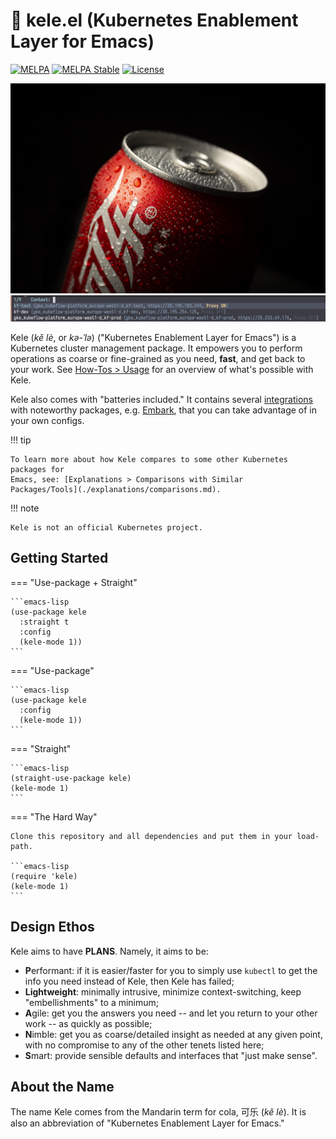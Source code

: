 # 🥤 kele.el (Kubernetes Enablement Layer for Emacs)

[![MELPA](https://melpa.org/packages/kele-badge.svg)](https://melpa.org/#/kele)
[![MELPA Stable](https://stable.melpa.org/packages/kele-badge.svg)](https://stable.melpa.org/#/kele)
[![License](https://img.shields.io/github/license/jinnovation/kele.el)](https://github.com/jinnovation/kele.el/blob/main/LICENSE)

![](./img/kele.jpg)
![](./img/screenshot.png)

Kele (*kě lè*, or *kə-ˈlə*) ("Kubernetes Enablement Layer for Emacs") is a
Kubernetes cluster management package. It empowers you to perform operations as
coarse or fine-grained as you need, **fast**, and get back to your work. See
[How-Tos > Usage](./how-tos/usage.md) for an overview of what's possible with
Kele.

Kele also comes with "batteries included." It contains several
[integrations](./how-tos/integrations.md) with noteworthy packages,
e.g. [Embark], that you can take advantage of in your own configs.

!!! tip

    To learn more about how Kele compares to some other Kubernetes packages for
    Emacs, see: [Explanations > Comparisons with Similar
    Packages/Tools](./explanations/comparisons.md).

!!! note

    Kele is not an official Kubernetes project.

## Getting Started

=== "Use-package + Straight"

    ```emacs-lisp
    (use-package kele
      :straight t
      :config
      (kele-mode 1))
    ```

=== "Use-package"

    ```emacs-lisp
    (use-package kele
      :config
      (kele-mode 1))
    ```

=== "Straight"

    ```emacs-lisp
    (straight-use-package kele)
    (kele-mode 1)
    ```

=== "The Hard Way"

    Clone this repository and all dependencies and put them in your load-path.

    ```emacs-lisp
    (require 'kele)
    (kele-mode 1)
    ```

## Design Ethos

Kele aims to have **PLANS**. Namely, it aims to be:

- **P**erformant: if it is easier/faster for you to simply use `kubectl` to get
  the info you need instead of Kele, then Kele has failed;
- **Lightweight**: minimally intrusive, minimize context-switching, keep
  "embellishments" to a minimum;
- **A**gile: get you the answers you need -- and let you return to your other
  work -- as quickly as possible;
- **N**imble: get you as coarse/detailed insight as needed at any given point,
  with no compromise to any of the other tenets listed here;
- **S**mart: provide sensible defaults and interfaces that "just make sense".

## About the Name

The name Kele comes from the Mandarin term for cola, 可乐 (*kě lè*). It is
also an abbreviation of "Kubernetes Enablement Layer for Emacs."

[Embark]: https://github.com/oantolin/embark
